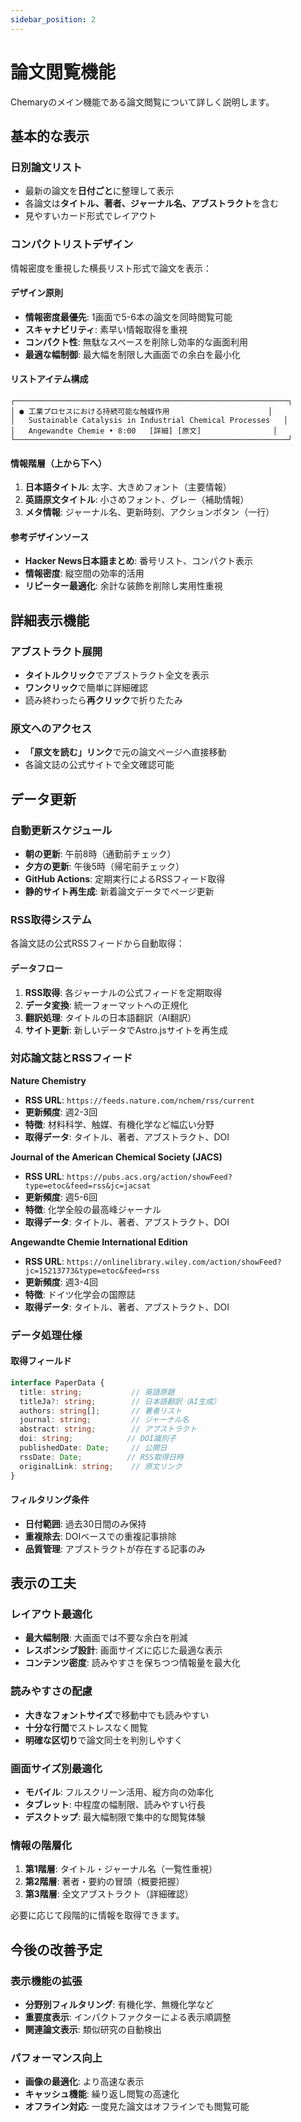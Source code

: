```yaml
---
sidebar_position: 2
---
```


# 論文閲覧機能

Chemaryのメイン機能である論文閲覧について詳しく説明します。

## 基本的な表示

### 日別論文リスト
- 最新の論文を**日付ごと**に整理して表示
- 各論文は**タイトル、著者、ジャーナル名、アブストラクト**を含む
- 見やすいカード形式でレイアウト

### コンパクトリストデザイン
情報密度を重視した横長リスト形式で論文を表示：

#### デザイン原則
- **情報密度最優先**: 1画面で5-6本の論文を同時閲覧可能
- **スキャナビリティ**: 素早い情報取得を重視
- **コンパクト性**: 無駄なスペースを削除し効率的な画面利用
- **最適な幅制御**: 最大幅を制限し大画面での余白を最小化

#### リストアイテム構成
```
┌─────────────────────────────────────────────────────────────┐
│ ● 工業プロセスにおける持続可能な触媒作用                      │
│   Sustainable Catalysis in Industrial Chemical Processes   │
│   Angewandte Chemie • 8:00   [詳細] [原文]                │
└─────────────────────────────────────────────────────────────┘
```

#### 情報階層（上から下へ）
1. **日本語タイトル**: 太字、大きめフォント（主要情報）
2. **英語原文タイトル**: 小さめフォント、グレー（補助情報）
3. **メタ情報**: ジャーナル名、更新時刻、アクションボタン（一行）

#### 参考デザインソース
- **Hacker News日本語まとめ**: 番号リスト、コンパクト表示
- **情報密度**: 縦空間の効率的活用
- **リピーター最適化**: 余計な装飾を削除し実用性重視

## 詳細表示機能

### アブストラクト展開
- **タイトルクリック**でアブストラクト全文を表示
- **ワンクリック**で簡単に詳細確認
- 読み終わったら**再クリック**で折りたたみ

### 原文へのアクセス
- **「原文を読む」リンク**で元の論文ページへ直接移動
- 各論文誌の公式サイトで全文確認可能

## データ更新

### 自動更新スケジュール
- **朝の更新**: 午前8時（通勤前チェック）
- **夕方の更新**: 午後5時（帰宅前チェック）
- **GitHub Actions**: 定期実行によるRSSフィード取得
- **静的サイト再生成**: 新着論文データでページ更新

### RSS取得システム
各論文誌の公式RSSフィードから自動取得：

#### データフロー
1. **RSS取得**: 各ジャーナルの公式フィードを定期取得
2. **データ変換**: 統一フォーマットへの正規化
3. **翻訳処理**: タイトルの日本語翻訳（AI翻訳）
4. **サイト更新**: 新しいデータでAstro.jsサイトを再生成

### 対応論文誌とRSSフィード

**Nature Chemistry**
- **RSS URL**: `https://feeds.nature.com/nchem/rss/current`
- **更新頻度**: 週2-3回
- **特徴**: 材料科学、触媒、有機化学など幅広い分野
- **取得データ**: タイトル、著者、アブストラクト、DOI

**Journal of the American Chemical Society (JACS)**
- **RSS URL**: `https://pubs.acs.org/action/showFeed?type=etoc&feed=rss&jc=jacsat`
- **更新頻度**: 週5-6回
- **特徴**: 化学全般の最高峰ジャーナル
- **取得データ**: タイトル、著者、アブストラクト、DOI

**Angewandte Chemie International Edition**
- **RSS URL**: `https://onlinelibrary.wiley.com/action/showFeed?jc=15213773&type=etoc&feed=rss`
- **更新頻度**: 週3-4回
- **特徴**: ドイツ化学会の国際誌
- **取得データ**: タイトル、著者、アブストラクト、DOI

### データ処理仕様

#### 取得フィールド
```typescript
interface PaperData {
  title: string;           // 英語原題
  titleJa?: string;        // 日本語翻訳（AI生成）
  authors: string[];       // 著者リスト
  journal: string;         // ジャーナル名
  abstract: string;        // アブストラクト
  doi: string;            // DOI識別子
  publishedDate: Date;     // 公開日
  rssDate: Date;          // RSS取得日時
  originalLink: string;    // 原文リンク
}
```

#### フィルタリング条件
- **日付範囲**: 過去30日間のみ保持
- **重複除去**: DOIベースでの重複記事排除
- **品質管理**: アブストラクトが存在する記事のみ

## 表示の工夫

### レイアウト最適化
- **最大幅制限**: 大画面では不要な余白を削減
- **レスポンシブ設計**: 画面サイズに応じた最適な表示
- **コンテンツ密度**: 読みやすさを保ちつつ情報量を最大化

### 読みやすさの配慮
- **大きなフォントサイズ**で移動中でも読みやすい
- **十分な行間**でストレスなく閲覧
- **明確な区切り**で論文同士を判別しやすく

### 画面サイズ別最適化
- **モバイル**: フルスクリーン活用、縦方向の効率化
- **タブレット**: 中程度の幅制限、読みやすい行長
- **デスクトップ**: 最大幅制限で集中的な閲覧体験

### 情報の階層化
1. **第1階層**: タイトル・ジャーナル名（一覧性重視）
2. **第2階層**: 著者・要約の冒頭（概要把握）
3. **第3階層**: 全文アブストラクト（詳細確認）

必要に応じて段階的に情報を取得できます。

## 今後の改善予定

### 表示機能の拡張
- **分野別フィルタリング**: 有機化学、無機化学など
- **重要度表示**: インパクトファクターによる表示順調整
- **関連論文表示**: 類似研究の自動検出

### パフォーマンス向上
- **画像の最適化**: より高速な表示
- **キャッシュ機能**: 繰り返し閲覧の高速化
- **オフライン対応**: 一度見た論文はオフラインでも閲覧可能